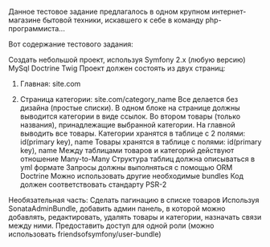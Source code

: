 Данное тестовое задание предлагалось в одном крупном интернет-магазине бытовой техники, искавшего к себе в команду php-программиста...

Вот содержание тестового задания:

Создать небольшой проект, используя
Symfony 2.x (любую версию)
MySql
Doctrine
Twig
Проект должен состоять из двух страниц:

1. Главная: site.com

2. Страница категории: site.com/category_name
Все делается без дизайна (простые списки).
В одном блоке на странице должны выводится категории в виде ссылок.
Во втором товары (только названия), принадлежащие выбранной категории.
На главной выводить все товары.
Категории хранятся в таблице с 2 полями: id(primary key), name
Товары хранятся в таблице с полями: id(primary key), name
Между таблицами товаров и категорий действуют отношение Many-to-Many
Структура таблиц должна описываться в yml формате
Запросы должны выполняться с помощью ORM Doctrine
Можно использовать другие необходимые bundles
Код должен соответствовать стандарту PSR-2

Необязательная часть:
Сделать пагинацию в списке товаров
Используя SonataAdminBundle, добавить админ панель, в которой можно добавлять, редактировать, удалять товары и категории, назначать связи между ними.
Предоставить доступ для одной роли (можно использовать friendsofsymfony/user-bundle)
